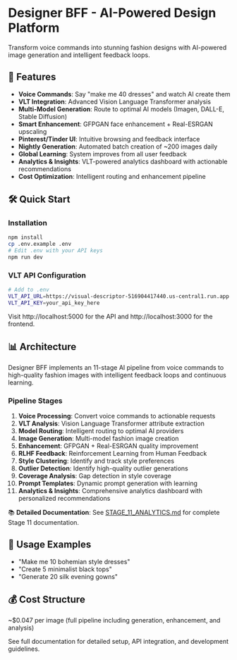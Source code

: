 # Designer BFF - AI-Powered Design Platform

Transform voice commands into stunning fashion designs with AI-powered image generation and intelligent feedback loops.

## 🚀 Features

- **Voice Commands**: Say "make me 40 dresses" and watch AI create them
- **VLT Integration**: Advanced Vision Language Transformer analysis  
- **Multi-Model Generation**: Route to optimal AI models (Imagen, DALL-E, Stable Diffusion)
- **Smart Enhancement**: GFPGAN face enhancement + Real-ESRGAN upscaling
- **Pinterest/Tinder UI**: Intuitive browsing and feedback interface
- **Nightly Generation**: Automated batch creation of ~200 images daily
- **Global Learning**: System improves from all user feedback
- **Analytics & Insights**: VLT-powered analytics dashboard with actionable recommendations
- **Cost Optimization**: Intelligent routing and enhancement pipeline

## 🛠️ Quick Start

### Installation
```bash
npm install
cp .env.example .env
# Edit .env with your API keys
npm run dev
```

### VLT API Configuration
```bash
# Add to .env
VLT_API_URL=https://visual-descriptor-516904417440.us-central1.run.app
VLT_API_KEY=your_api_key_here
```

Visit http://localhost:5000 for the API and http://localhost:3000 for the frontend.

## 📊 Architecture

Designer BFF implements an 11-stage AI pipeline from voice commands to high-quality fashion images with intelligent feedback loops and continuous learning.

### Pipeline Stages

1. **Voice Processing**: Convert voice commands to actionable requests
2. **VLT Analysis**: Vision Language Transformer attribute extraction
3. **Model Routing**: Intelligent routing to optimal AI providers
4. **Image Generation**: Multi-model fashion image creation
5. **Enhancement**: GFPGAN + Real-ESRGAN quality improvement
6. **RLHF Feedback**: Reinforcement Learning from Human Feedback
7. **Style Clustering**: Identify and track style preferences
8. **Outlier Detection**: Identify high-quality outlier generations
9. **Coverage Analysis**: Gap detection in style coverage
10. **Prompt Templates**: Dynamic prompt generation with learning
11. **Analytics & Insights**: Comprehensive analytics dashboard with personalized recommendations

📚 **Detailed Documentation**: See [STAGE_11_ANALYTICS.md](STAGE_11_ANALYTICS.md) for complete Stage 11 documentation.

## 🎯 Usage Examples

- "Make me 10 bohemian style dresses"
- "Create 5 minimalist black tops" 
- "Generate 20 silk evening gowns"

## 💰 Cost Structure

~$0.047 per image (full pipeline including generation, enhancement, and analysis)

See full documentation for detailed setup, API integration, and development guidelines.
